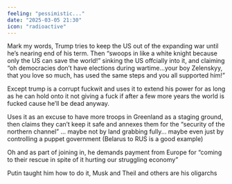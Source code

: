 ```yaml
---
feeling: "pessimistic..."
date: "2025-03-05 21:30"
icon: "radioactive"
---
```

Mark my words, Trump tries to keep the US out of the expanding war until he’s nearing end of his term. Then “swoops in like a white knight because only the US can save the world!”  sinking the US offcially into it, and claiming “oh democracies don’t have elections during wartime...your boy Zelenskyy, that you love so much, has used the same steps and you all supported him!” 

Except trump is a corrupt fuckwit and uses it to extend his power for as long as he can hold onto it not giving a fuck if after a few more years the world is fucked cause he’ll be dead anyway.

Uses it as an excuse to have more troops in Greenland as a staging ground, then claims they can’t keep it safe and annexes them for the “security of the northern channel” ... maybe not by land grabbing fully... maybe even just by controlling a puppet government (Belarus to RUS is a good example)

Oh and as part of joining in, he demands payment from Europe for “coming to their rescue in spite of it hurting our struggling economy”

Putin taught him how to do it, Musk and Theil and others are his oligarchs